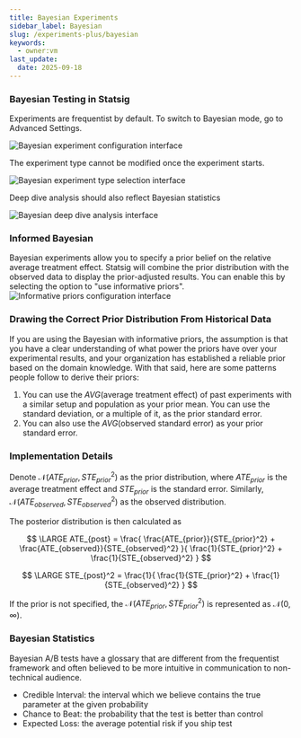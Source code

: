```yaml
---
title: Bayesian Experiments
sidebar_label: Bayesian
slug: /experiments-plus/bayesian
keywords:
  - owner:vm
last_update:
  date: 2025-09-18
---
```


### Bayesian Testing in Statsig

Experiments are frequentist by default. To switch to Bayesian mode, go to Advanced Settings.

![Bayesian experiment configuration interface](https://github.com/statsig-io/docs/assets/132317445/c9c01a57-fe13-47a9-b734-20d6e8d715a4)

The experiment type cannot be modified once the experiment starts.

![Bayesian experiment type selection interface](https://github.com/statsig-io/docs/assets/132317445/be912632-6200-4408-977c-92f48dfdd7bc)

Deep dive analysis should also reflect Bayesian statistics

![Bayesian deep dive analysis interface](https://github.com/statsig-io/docs/assets/132317445/c9214142-d11f-48c8-92a4-53581bbc498c)

### Informed Bayesian

Bayesian experiments allow you to specify a prior belief on the relative average treatment effect. Statsig will combine the prior distribution with the observed data to display the prior-adjusted results. You can enable this by selecting the option to "use informative priors".
![Informative priors configuration interface](https://github.com/user-attachments/assets/0aa0a52c-4f97-42af-82dd-4d26dd1de7c0)


### Drawing the Correct Prior Distribution From Historical Data
If you are using the Bayesian with informative priors, the assumption is that you have a clear understanding of what power the priors have over your experimental results, and your organization has established a reliable prior based on the domain knowledge. With that said, here are some patterns people follow to derive their priors:
1. You can use the $AVG(\text{average treatment effect})$ of past experiments with a similar setup and population as your prior mean. You can use the standard deviation, or a multiple of it, as the prior standard error.
2. You can also use the $AVG(\text{observed standard error})$ as your prior standard error.

### Implementation Details

Denote $\mathcal{N}(ATE_{prior}, STE_{prior}^2)$ as the prior distribution, where $ATE_{prior}$ is the average treatment effect and $STE_{prior}$ is the standard error. Similarly, $\mathcal{N}(ATE_{observed}, STE_{observed}^2)$ as the observed distribution.

The posterior distribution is then calculated as

$$
\LARGE 
ATE_{post} = 
\frac{
\frac{ATE_{prior}}{STE_{prior}^2} + 
\frac{ATE_{observed}}{STE_{observed}^2}
}{
\frac{1}{STE_{prior}^2} + 
\frac{1}{STE_{observed}^2}
}
$$

$$
\LARGE 
STE_{post}^2 = 
\frac{1}{
\frac{1}{STE_{prior}^2} + 
\frac{1}{STE_{observed}^2}
}
$$


If the prior is not specified, the $\mathcal{N}(ATE_{prior}, STE_{prior}^2)$ is represented as $\mathcal{N}(0, \infty)$.

### Bayesian Statistics

Bayesian A/B tests have a glossary that are different from the frequentist framework and often believed to be more intuitive in communication to non-technical audience.

- Credible Interval: the interval which we believe contains the true parameter at the given probability
- Chance to Beat: the probability that the test is better than control
- Expected Loss: the average potential risk if you ship test
